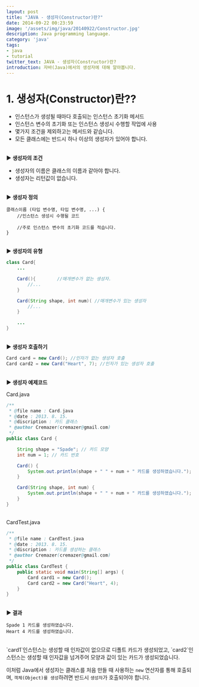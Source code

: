 ```yaml
---
layout: post
title: "JAVA - 생성자(Constructor)란?"
date: 2014-09-22 00:23:59
image: '/assets/img/java/20140922/Constructor.jpg'
description: Java programming language.
category: 'java'
tags:
- java
- tutorial
twitter_text: JAVA - 생성자(Constructor)란?
introduction: 자바(Java)에서의 생성자에 대해 알아봅니다.
---
```



# 1. 생성자(Constructor)란??

- 인스턴스가 생성될 때마다 호출되는 인스턴스 초기화 메서드 
- 인스턴스 변수의 초기화 또는 인스턴스 생성시 수행할 작업에 사용 
- 몇가지 조건을 제외하고는 메서드와 같습니다. 
- 모든 클래스에는 반드시 하나 이상의 생성자가 있어야 합니다.

<br>
<b>▶ 생성자의 조건</b>

- 생성자의 이름은 클래스의 이름과 같아야 합니다. 
- 생성자는 리턴값이 없습니다.

<br>
<b>▶ 생성자 정의</b>

```
클래스이름 (타입 변수명, 타입 변수명, ...) {
	//인스턴스 생성시 수행될 코드

	//주로 인스턴스 변수의 초기화 코드를 적습니다.
}
```

<br>
<b>▶ 생성자의 유형</b>

```java
class Card{
	...

	Card(){        //매개변수가 없는 생성자.
		//...
	}

	Card(String shape, int num)( //매개변수가 있는 생성자
		//...
	}

	...
}
```

<br>
<b>▶ 생성자 호출하기</b>

```java
Card card = new Card(); //인자가 없는 생성자 호출
Card card2 = new Card("Heart", 7); //인자가 있는 생성자 호출
```

<br>
<b>▶ 생성자 예제코드</b>

Card.java

```java
/**
 * @file name : Card.java
 * @date : 2013. 8. 15.
 * @discription : 카드 클래스
 * @author Cremazer(cremazer@gmail.com)
 */
public class Card {

	String shape = "Spade"; // 카드 모양
	int num = 1; // 카드 번호

	Card() {
		System.out.println(shape + " " + num + " 카드를 생성하였습니다.");
	}

	Card(String shape, int num) {
		System.out.println(shape + " " + num + " 카드를 생성하였습니다.");
	}
}
```

<br>
CardTest.java

```java
/**
 * @file name : CardTest.java
 * @date : 2013. 8. 15.
 * @discription : 카드를 생성하는 클래스
 * @author Cremazer(cremazer@gmail.com)
 */
public class CardTest {
	public static void main(String[] args) {
		Card card1 = new Card();
		Card card2 = new Card("Heart", 4);
	}
}
```

<br>
<b>▶ 결과</b>

```
Spade 1 카드를 생성하였습니다.
Heart 4 카드를 생성하였습니다.
```

<br>
`card1`인스턴스는 생성할 때 인자값이 없으므로 디폴트 카드가 생성되었고, `card2`인스턴스는 생성할 때 인자값을 넘겨주어 모양과 값이 있는 카드가 생성되었습니다.

이처럼 Java에서 생성자는 클래스를 처음 만들 때 사용하는 `new` 연산자를 통해 호출되며, `객체(Object)를 생성`하려면 반드시 `생성자`가 호출되어야 합니다.
